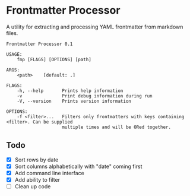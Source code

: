 # Frontmatter Processor

A utility for extracting and processing YAML frontmatter from markdown files.

```
Frontmatter Processor 0.1

USAGE:
    fmp [FLAGS] [OPTIONS] [path]

ARGS:
    <path>    [default: .]

FLAGS:
    -h, --help       Prints help information
    -v               Print debug information during run
    -V, --version    Prints version information

OPTIONS:
    -f <filter>...   Filters only frontmatters with keys containing <filter>. Can be supplied
                     multiple times and will be ORed together.
```

## Todo

- [X] Sort rows by date
- [X] Sort columns alphabetically with "date" coming first
- [X] Add command line interface
- [X] Add ability to filter
- [ ] Clean up code
